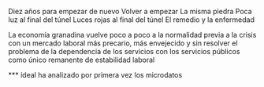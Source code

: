 Diez años para empezar de nuevo
Volver a empezar
La misma piedra
Poca luz al final del túnel
Luces rojas al final del túnel
El remedio y la enfermedad


La economía granadina vuelve poco a poco a la normalidad previa a la crisis con un mercado laboral más precario, más envejecido y sin resolver el problema de la dependencia de los servicios con los servicios públicos como único remanente de estabilidad laboral



*** ideal ha analizado por primera vez los microdatos
